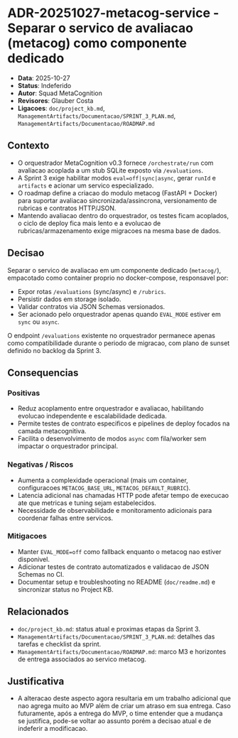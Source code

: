 # ADR-20251027-metacog-service - Separar o servico de avaliacao (metacog) como componente dedicado

- **Data**: 2025-10-27
- **Status**: Indeferido
- **Autor**: Squad MetaCognition
- **Revisores**: Glauber Costa
- **Ligacoes**: `doc/project_kb.md`, `ManagementArtifacts/Documentacao/SPRINT_3_PLAN.md`, `ManagementArtifacts/Documentacao/ROADMAP.md`

## Contexto
- O orquestrador MetaCognition v0.3 fornece `/orchestrate/run` com avaliacao acoplada a um stub SQLite exposto via `/evaluations`.
- A Sprint 3 exige habilitar modos `eval=off|sync|async`, gerar `runId` e `artifacts` e acionar um servico especializado.
- O roadmap define a criacao do modulo metacog (FastAPI + Docker) para suportar avaliacao sincronizada/assincrona, versionamento de rubricas e contratos HTTP/JSON.
- Mantendo avaliacao dentro do orquestrador, os testes ficam acoplados, o ciclo de deploy fica mais lento e a evolucao de rubricas/armazenamento exige migracoes na mesma base de dados.

## Decisao
Separar o servico de avaliacao em um componente dedicado (`metacog/`), empacotado como container proprio no docker-compose, responsavel por:
- Expor rotas `/evaluations` (sync/async) e `/rubrics`.
- Persistir dados em storage isolado.
- Validar contratos via JSON Schemas versionados.
- Ser acionado pelo orquestrador apenas quando `EVAL_MODE` estiver em `sync` ou `async`.

O endpoint `/evaluations` existente no orquestrador permanece apenas como compatibilidade durante o periodo de migracao, com plano de sunset definido no backlog da Sprint 3.

## Consequencias
### Positivas
- Reduz acoplamento entre orquestrador e avaliacao, habilitando evolucao independente e escalabilidade dedicada.
- Permite testes de contrato especificos e pipelines de deploy focados na camada metacognitiva.
- Facilita o desenvolvimento de modos `async` com fila/worker sem impactar o orquestrador principal.

### Negativas / Riscos
- Aumenta a complexidade operacional (mais um container, configuracoes `METACOG_BASE_URL`, `METACOG_DEFAULT_RUBRIC`).
- Latencia adicional nas chamadas HTTP pode afetar tempo de execucao ate que metricas e tuning sejam estabelecidos.
- Necessidade de observabilidade e monitoramento adicionais para coordenar falhas entre servicos.

### Mitigacoes
- Manter `EVAL_MODE=off` como fallback enquanto o metacog nao estiver disponivel.
- Adicionar testes de contrato automatizados e validacao de JSON Schemas no CI.
- Documentar setup e troubleshooting no README (`doc/readme.md`) e sincronizar status no Project KB.

## Relacionados
- `doc/project_kb.md`: status atual e proximas etapas da Sprint 3.
- `ManagementArtifacts/Documentacao/SPRINT_3_PLAN.md`: detalhes das tarefas e checklist da sprint.
- `ManagementArtifacts/Documentacao/ROADMAP.md`: marco M3 e horizontes de entrega associados ao servico metacog.

## Justificativa

- A alteracao deste aspecto agora resultaria em um trabalho adicional que nao agrega muito ao MVP além de criar um atraso em sua entrega. Caso futuramente, após a entrega do MVP, o time entender que a mudança se justifica, pode-se voltar ao assunto porém a decisao atual e de indeferir a modificacao.

